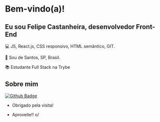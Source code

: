 # Bem-vindo(a)!

 

## Eu sou Felipe Castanheira, desenvolvedor Front-End

 

:computer: JS, React.js, CSS responsivo, HTML semântico, GIT.

:house_with_garden: Sou de Santos, SP, Brasil.

:books: Estudante Full Stack na Trybe
 

## Sobre mim

[![Github Badge](https://img.shields.io/badge/-Github-000?style=flat-square&logo=Github&logoColor=white&link=https://github.com/FelipeCastanheira)](https://github.com/FelipeCastanheira)

- Obrigado pela visita!

- Aproveite!! o/
